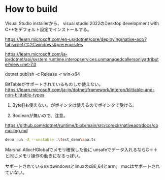 # How to build

Visual Studio installerから、
visual studio 2022のDesktop development with C++をデフォルト設定でインストールする。

https://learn.microsoft.com/en-us/dotnet/core/deploying/native-aot/?tabs=net7%2Cwindows#prerequisites

https://learn.microsoft.com/ja-jp/dotnet/api/system.runtime.interopservices.unmanagedcallersonlyattribute?view=net-7.0

 dotnet publish -c Release -r win-x64


BitTableがサポートされているものしか使えない。
https://learn.microsoft.com/ja-jp/dotnet/framework/interop/blittable-and-non-blittable-types

1. Byte[]も使えない。がポインタは使えるのでポインタで受ける。

2. Booleanが無いので、注意。

https://github.com/dotnet/runtime/blob/main/src/coreclr/nativeaot/docs/compiling.md

```bash
deno run -A --unstable .\test_deno\aaa.ts

```

Marshal.AllocHGlobalでメモリ確保した後に
unsafeでデータ入れるならC＋＋と同じメモリ操作の動きになるっぽい。

サポートされているのはwindowsとlinuxのx86_64とarm。
macはサポートされていない。
